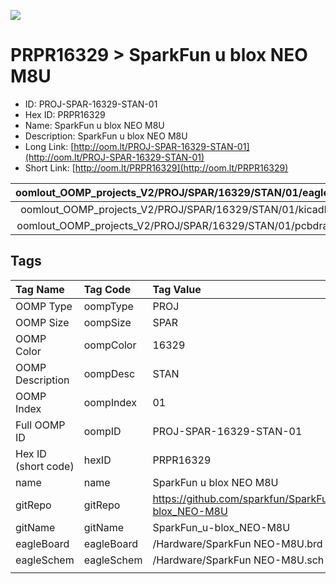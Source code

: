 


  
![][im]
# PRPR16329 > SparkFun u blox NEO M8U

- ID: PROJ-SPAR-16329-STAN-01
- Hex ID: PRPR16329
- Name: SparkFun u blox NEO M8U
- Description: SparkFun u blox NEO M8U
- Long Link: [http://oom.lt/PROJ-SPAR-16329-STAN-01](http://oom.lt/PROJ-SPAR-16329-STAN-01)
- Short Link: [http://oom.lt/PRPR16329](http://oom.lt/PRPR16329)
  

|oomlout_OOMP_projects_V2/PROJ/SPAR/16329/STAN/01/eagleImage.png|oomlout_OOMP_projects_V2/PROJ/SPAR/16329/STAN/01/eagleSchemImage.png|oomlout_OOMP_projects_V2/PROJ/SPAR/16329/STAN/01/kicadPcb3dFront.png|oomlout_OOMP_projects_V2/PROJ/SPAR/16329/STAN/01/kicadPcb3dBack.png|
| :---: | :---: | :---: | :---: |
|oomlout_OOMP_projects_V2/PROJ/SPAR/16329/STAN/01/kicadPcb3d.png|oomlout_OOMP_projects_V2/PROJ/SPAR/16329/STAN/01/bomBack.png|oomlout_OOMP_projects_V2/PROJ/SPAR/16329/STAN/01/bomFront.png|oomlout_OOMP_projects_V2/PROJ/SPAR/16329/STAN/01/pcbdraw.svg|
|oomlout_OOMP_projects_V2/PROJ/SPAR/16329/STAN/01/pcbdrawBack.svg||||

## Tags
  

|Tag Name|Tag Code|Tag Value|
| :--- | :--- | :--- |
|OOMP Type|oompType|PROJ|
|OOMP Size|oompSize|SPAR|
|OOMP Color|oompColor|16329|
|OOMP Description|oompDesc|STAN|
|OOMP Index|oompIndex|01|
|Full OOMP ID|oompID|PROJ-SPAR-16329-STAN-01|
|Hex ID (short code)|hexID|PRPR16329|
|name|name|SparkFun u blox NEO M8U|
|gitRepo|gitRepo|https://github.com/sparkfun/SparkFun_u-blox_NEO-M8U|
|gitName|gitName|SparkFun_u-blox_NEO-M8U|
|eagleBoard|eagleBoard|/Hardware/SparkFun NEO-M8U.brd|
|eagleSchem|eagleSchem|/Hardware/SparkFun NEO-M8U.sch|
||||



[im]: PROJ/SPAR/16329/STAN/01/kicadPcb3d_450.png
